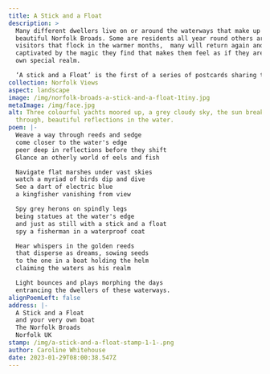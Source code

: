 ```yaml
---
title: A Stick and a Float
description: >
  Many different dwellers live on or around the waterways that make up the
  beautiful Norfolk Broads. Some are residents all year round others are
  visitors that flock in the warmer months,  many will return again and again
  captivated by the magic they find that makes them feel as if they are in their
  own special realm. 

  ‘A stick and a Float’ is the first of a series of postcards sharing the joy that is the Norfolk Broads.
collection: Norfolk Views
aspect: landscape
image: /img/norfolk-broads-a-stick-and-a-float-1tiny.jpg
metaImage: /img/face.jpg
alt: Three colourful yachts moored up, a grey cloudy sky, the sun breaking
  through, beautiful reflections in the water.
poem: |-
  Weave a way through reeds and sedge 
  come closer to the water's edge
  peer deep in reflections before they shift
  Glance an otherly world of eels and fish

  Navigate flat marshes under vast skies  
  watch a myriad of birds dip and dive
  See a dart of electric blue
  a kingfisher vanishing from view

  Spy grey herons on spindly legs
  being statues at the water's edge
  and just as still with a stick and a float
  spy a fisherman in a waterproof coat

  Hear whispers in the golden reeds 
  that disperse as dreams, sowing seeds
  to the one in a boat holding the helm 
  claiming the waters as his realm

  Light bounces and plays morphing the days
  entrancing the dwellers of these waterways.
alignPoemLeft: false
address: |-
  A Stick and a Float
  and your very own boat
  The Norfolk Broads
  Norfolk UK
stamp: /img/a-stick-and-a-float-stamp-1-1-.png
author: Caroline Whitehouse
date: 2023-01-29T08:00:38.547Z
---
```

